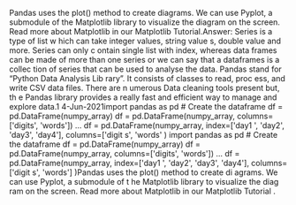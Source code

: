 Pandas uses the plot() method to create 
diagrams. We can use Pyplot, a submodule
 of the Matplotlib library to visualize the
 diagram on the screen. Read more about Matplotlib in our Matplotlib 
Tutorial.Answer: Series is a type of list w
hich can take integer values, string value
s, double value and more. Series can only c
ontain single list with index, whereas data
frames can be made of more than one series 
or we can say that a dataframes is a collec
tion of series that can be used to analyse
 the data.
Pandas stand for “Python Data Analysis Lib
rary”. It consists of classes to read, proc
ess, and write CSV data files. There are n
umerous Data cleaning tools present but, th
e Pandas library provides a really fast and
 efficient way to manage and explore data.1
4-Jun-2021import pandas as pd # Create the dataframe df = pd.DataFrame(numpy_array)
df = pd.DataFrame(numpy_array, columns=['digits', 'words']) ...
df = pd.DataFrame(numpy_array, index=['day1
', 'day2', 'day3', 'day4'], columns=['digit
s', 'words'
)
import pandas as pd # Create the dataframe df = pd.DataFrame(numpy_array)
df = pd.DataFrame(numpy_array, columns=['digits', 'words']) ...
df = pd.DataFrame(numpy_array, index=['day1
', 'day2', 'day3', 'day4'], columns=['digit
s', 'words']
)Pandas uses the plot() method to create di
agrams. We can use Pyplot, a submodule of t
he Matplotlib library to visualize the diag
ram on the screen. Read more about Matplotlib in our Matplotlib Tutorial
.


